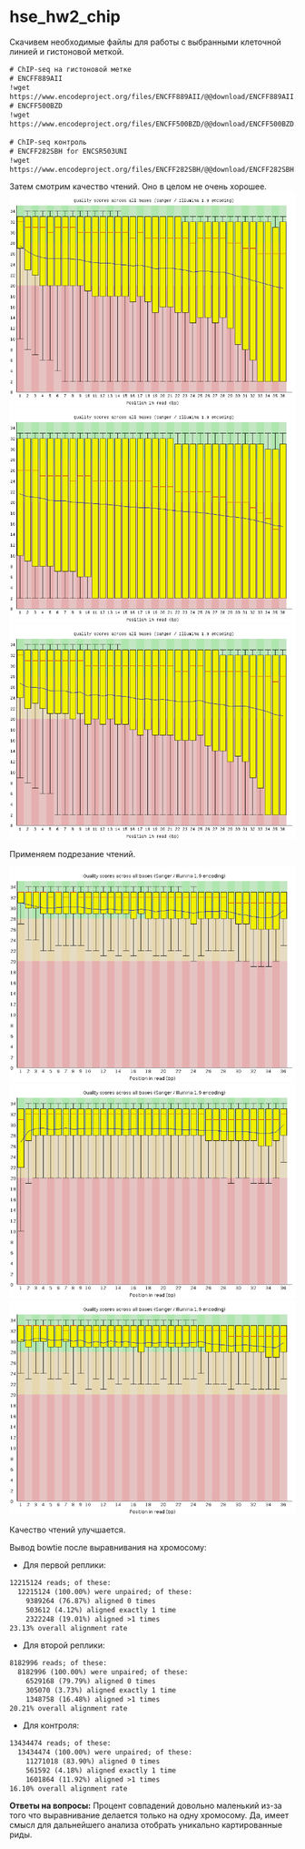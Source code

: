 # hse_hw2_chip

Скачивем необходимые файлы для работы с выбранными клеточной линией и гистоновой меткой.

```
# ChIP-seq на гистоновой метке
# ENCFF889AII
!wget https://www.encodeproject.org/files/ENCFF889AII/@@download/ENCFF889AII.fastq.gz
# ENCFF500BZD
!wget https://www.encodeproject.org/files/ENCFF500BZD/@@download/ENCFF500BZD.fastq.gz

# ChIP-seq контроль
# ENCFF282SBH for ENCSR503UNI
!wget https://www.encodeproject.org/files/ENCFF282SBH/@@download/ENCFF282SBH.fastq.gz
```

Затем смотрим качество чтений. Оно в целом не очень хорошее.
![Screenshot](ENCFF889AII_fastqc.png)
![Screenshot](ENCFF500BZD_fastqc.png)
![Screenshot](ENCFF282SBH_fastqc.png)

Применяем подрезание чтений.

![Screenshot](ENCFF889AII_trimmed.png)
![Screenshot](ENCFF500BZD_trimmed.png)
![Screenshot](ENCFF282SBH_trimmed.png)

Качество чтений улучшается.

Вывод bowtie после выравнивания на хромосому:

- Для первой реплики:
```
12215124 reads; of these:
  12215124 (100.00%) were unpaired; of these:
    9389264 (76.87%) aligned 0 times
    503612 (4.12%) aligned exactly 1 time
    2322248 (19.01%) aligned >1 times
23.13% overall alignment rate 
```

- Для второй реплики:
```
8182996 reads; of these:
  8182996 (100.00%) were unpaired; of these:
    6529168 (79.79%) aligned 0 times
    305070 (3.73%) aligned exactly 1 time
    1348758 (16.48%) aligned >1 times
20.21% overall alignment rate
```

- Для контроля:
```
13434474 reads; of these:
  13434474 (100.00%) were unpaired; of these:
    11271018 (83.90%) aligned 0 times
    561592 (4.18%) aligned exactly 1 time
    1601864 (11.92%) aligned >1 times
16.10% overall alignment rate
```
**Ответы на вопросы:**
Процент совпадений довольно маленький из-за того что выравнивание делается только на одну хромосому.
Да, имеет смысл для дальнейшего анализа отобрать уникально картированные риды.
